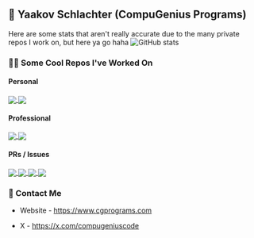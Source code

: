 ## 👋 Yaakov Schlachter (CompuGenius Programs)

Here are some stats that aren't really accurate due to the many private repos I work on, but here ya go haha
![GitHub stats](https://github-readme-stats.vercel.app/api?username=CompuGenius-Programs&hide=stars&count_private=true&show_icons=true&theme=algolia)

### 👨‍💻 Some Cool Repos I've Worked On
#### Personal
<a href="https://github.com/CompuGenius-Programs/auto-ktane">
  <img align="center" src="https://github-readme-stats.vercel.app/api/pin/?username=compugenius-programs&repo=auto-ktane&show_owner=true&theme=algolia" />
</a>
<a href="https://github.com/CompuGenius-Programs/Tic-Tac-Toe-AI">
  <img align="center" src="https://github-readme-stats.vercel.app/api/pin/?username=compugenius-programs&repo=tic-tac-toe-ai&show_owner=true&theme=algolia" />
</a>

#### Professional
<a href="https://github.com/CompuGenius-Programs/Collapsus">
  <img align="center" src="https://github-readme-stats.vercel.app/api/pin/?username=compugenius-programs&repo=collapsus-v2&show_owner=true&theme=algolia" />
</a>
<a href="https://github.com/CompuGenius-Programs/VRIF-Bot">
  <img align="center" src="https://github-readme-stats.vercel.app/api/pin/?username=compugenius-programs&repo=vrif-bot&show_owner=true&theme=algolia" />
</a>

#### PRs / Issues
<a href="https://github.com/Unity-Technologies/ml-agents">
  <img align="center" src="https://github-readme-stats.vercel.app/api/pin/?username=unity-technologies&repo=ml-agents&show_owner=true&theme=algolia" />
</a>
<a href="https://github.com/upptime/upptime">
  <img align="center" src="https://github-readme-stats.vercel.app/api/pin/?username=upptime&repo=upptime&show_owner=true&theme=algolia" />
</a>
<a href="https://github.com/pycord-development/pycord">
  <img align="center" src="https://github-readme-stats.vercel.app/api/pin/?username=pycord-development&repo=pycord&show_owner=true&theme=algolia" />
</a>
<a href="https://github.com/kosherjava/zmanim">
  <img align="center" src="https://github-readme-stats.vercel.app/api/pin/?username=kosherjava&repo=zmanim&show_owner=true&theme=algolia" />
</a>


### 📧 Contact Me

- Website - https://www.cgprograms.com

- X - https://x.com/compugeniuscode
